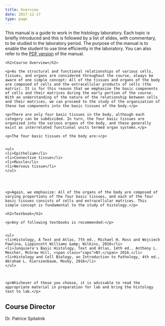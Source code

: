 ```yaml
---
title: Overview
date: 2017-12-17
type: page
---
```

<div class="entrybody">
    <p>This manual is a guide to work in the histology laboratory. Each topic is briefly introduced and this is followed by a list of slides, with commentary, to be studied in the laboratory period. The purpose of the manual is to enable the student to use time efficiently in the laboratory. You can also refer to the <a href="http://histologylab.ccnmtl.columbia.edu/HistologyLabManual.pdf"><span class="caps">PDF </span>version</a> of the manual.</p>

    <h2>Course Overview</h2>

    <p>As the structural and functional relationships of various cells, tissues, and organs are considered throughout the course, always be aware of one simple concept: All of the tissues and organs of the body are composed of cells and the extracellular products of cells (the matrix). It is for this reason that we emphasize the basic components of cells and their matrices during the early portion of the course. With an understanding of the nature of the relationship between cells and their matrices, we can proceed to the study of the organization of these two components into the basic tissues of the body.</p>

    <p>There are only four basic tissues in the body, although each category can be subdivided. In turn, the four basic tissues are organized into the various organs of the body, and these generally exist as interrelated functional units termed organ systems.</p>

    <p>The four basic tissues of the body are:</p>


    <ul>
    <li>Epithelium</li>
    <li>Connective tissue</li>
    <li>Muscle</li>
    <li>Nervous tissue</li>
    </ul>




    <p>Again, we emphasize: All of the organs of the body are composed of varying proportions of the four basic tissues, and each of the four basic tissues consists of cells and extracellular matrices. This simple concept is fundamental to the study of histology.</p>

    <h2>Textbook</h2>

    <p>Any of following textbooks is recommended:</p>


    <ul>
    <li>Histology, A Text and Atlas, 7th ed., Michael H. Ross and Wojciech Pawlina, Lippincott Williams &amp; Wilkins, 2016</li>
    <li>Junquiera's Basic Histology, Text and Atlas, 14th ed., Anthony L. Mescher, McGraw Hill, <span class="caps">NY,</span> 2016.</li>
    <li>Histology and Cell Biology, an Introduction to Pathology, 4th ed., Abraham L. Kierszenbaum, Mosby, 2016</li>
    </ul>



    <p>Whichever of these you choose, it is advisable to read the appropriate material in preparation for lab and bring the histology text to lab.</p>

<h2>Course Director</h2>

<p>Dr. Patrice Spitalnik</p>
    </div>
